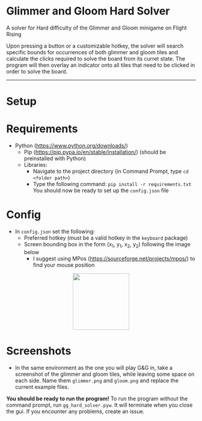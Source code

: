 # Glimmer and Gloom Hard Solver
A solver for Hard difficulty of the Glimmer and Gloom minigame on Flight Rising

Upon pressing a button or a customizable hotkey, the solver will search specific bounds for occurrences of both glimmer and gloom tiles and calculate the clicks required to solve the board from its curret state. The program will then overlay an indicator onto all tiles that need to be clicked in order to solve the board.

---

# Setup
# Requirements
- Python (https://www.python.org/downloads/)
    - Pip (https://pip.pypa.io/en/stable/installation/) (should be preinstalled with Python)
    - Libraries:
        - Navigate to the project directory (in Command Prompt, type `cd <folder path>`)
        - Type the following command: `pip install -r requirements.txt`
You should now be ready to set up the `config.json` file

# Config
- In `config.json` set the following:
    - Preferred hotkey (must be a valid hotkey in the `keyboard` package)
    - Screen bounding box in the form (x<sub>1</sub>, y<sub>1</sub>, x<sub>2</sub>, y<sub>2</sub>) following the image below
        - I suggest using MPos (https://sourceforge.net/projects/mpos/) to find your mouse position
<p align="center"><img height="150" src="https://i.imgur.com/Ypx7hfc.png"></p>

# Screenshots
- In the same environment as the one you will play G&G in, take a screenshot of the glimmer and gloom tiles, while leaving some space on each side. Name them `glimmer.png` and `gloom.png` and replace the current example files.

**You should be ready to run the program!**
To run the program without the command prompt, run `gg_hard_solver.pyw`. It will terminate when you close the gui.
If you encounter any problems, create an issue.